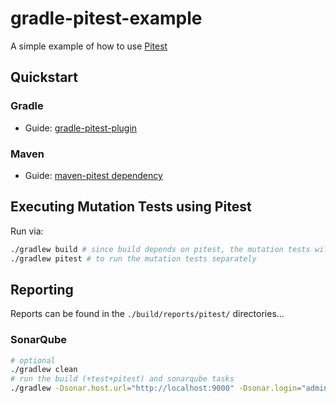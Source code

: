 # gradle-pitest-example

A simple example of how to use [Pitest](http://pitest.org)

## Quickstart
### Gradle
- Guide: [gradle-pitest-plugin](https://gradle-pitest-plugin.solidsoft.info)
### Maven
- Guide: [maven-pitest dependency](http://pitest.org/quickstart/maven/)

## Executing Mutation Tests using Pitest
Run via:
```bash
./gradlew build # since build depends on pitest, the mutation tests will also be executed...
./gradlew pitest # to run the mutation tests separately
```

## Reporting
Reports can be found in the `./build/reports/pitest/` directories...

### SonarQube

```bash
# optional
./gradlew clean
# run the build (+test+pitest) and sonarqube tasks
./gradlew -Dsonar.host.url="http://localhost:9000" -Dsonar.login="admin" -Dsonar.password="admin123" build sonarqube
```